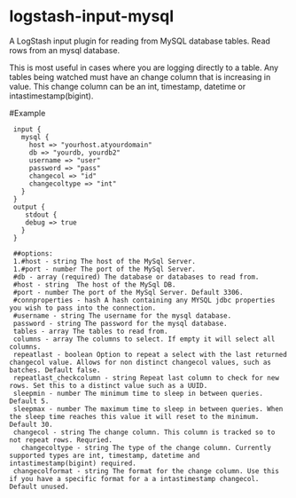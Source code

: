 # logstash-input-mysql
A LogStash input plugin for reading from MySQL database tables.
Read rows from an mysql database.

This is most useful in cases where you are logging directly to a table.
Any tables being watched must have an change column that is increasing in value.
This change column can be an int, timestamp, datetime or intastimestamp(bigint).

#Example

     input {
       mysql {
         host => "yourhost.atyourdomain"
         db => "yourdb, yourdb2"
         username => "user"
         password => "pass"
         changecol => "id"
         changecoltype => "int"
       }
     }
     output {
        stdout {
        debug => true
       }
     }
     
     ##options: 
     1.#host - string The host of the MySql Server.
     1.#port - number The port of the MySql Server.
     #db - array (required) The database or databases to read from.
     #host - string  The host of the MySql DB.
     #port - number The port of the MySql Server. Default 3306.
     #connproperties - hash A hash containing any MYSQL jdbc properties you wish to pass into the connection.
     #username - string The username for the mysql database.
     password - string The password for the mysql database.
     tables - array The tables to read from.
     columns - array The columns to select. If empty it will select all columns.
     repeatlast - boolean Option to repeat a select with the last returned changecol value. Allows for non distinct changecol values, such as batches. Default false.
     repeatlast_checkcolumn - string Repeat last column to check for new rows. Set this to a distinct value such as a UUID.
     sleepmin - number The minimum time to sleep in between queries. Default 5.
     sleepmax - number The maximum time to sleep in between queries. When the sleep time reaches this value it will reset to the minimum. Default 30.
     changecol - string The change column. This column is tracked so to not repeat rows. Requried.
       changecoltype - string The type of the change column. Currently supported types are int, timestamp, datetime and intastimestamp(bigint) required.
     changecolformat - string The format for the change column. Use this if you have a specific format for a a intastimestamp changecol. Default unused.

